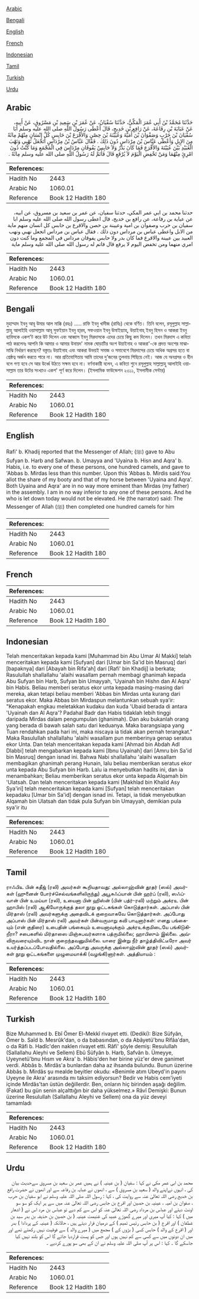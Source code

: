 [Arabic](#arabic)

[Bengali](#bengali)

[English](#english)

[French](#french)

[Indonesian](#indonesian)

[Tamil](#tamil)

[Turkish](#turkish)

[Urdu](#urdu)

## Arabic


<div dir="rtl" lang="ar" style={{fontSize:'larger',backgroundColor:'#f8f9fa',padding:20}}>
حَدَّثَنَا مُحَمَّدُ بْنُ أَبِي عُمَرَ الْمَكِّيُّ، حَدَّثَنَا سُفْيَانُ، عَنْ عُمَرَ بْنِ سَعِيدِ بْنِ مَسْرُوقٍ، عَنْ أَبِيهِ، عَنْ عَبَايَةَ بْنِ رِفَاعَةَ، عَنْ رَافِعِ بْنِ خَدِيجٍ، قَالَ أَعْطَى رَسُولُ اللَّهِ صلى الله عليه وسلم أَبَا سُفْيَانَ بْنَ حَرْبٍ وَصَفْوَانَ بْنَ أُمَيَّةَ وَعُيَيْنَةَ بْنَ حِصْنٍ وَالأَقْرَعَ بْنَ حَابِسٍ كُلَّ إِنْسَانٍ مِنْهُمْ مِائَةً مِنَ الإِبِلِ وَأَعْطَى عَبَّاسَ بْنَ مِرْدَاسٍ دُونَ ذَلِكَ ‏.‏ فَقَالَ عَبَّاسُ بْنُ مِرْدَاسٍ أَتَجْعَلُ نَهْبِي وَنَهْبَ الْعُبَيْدِ بَيْنَ عُيَيْنَةَ وَالأَقْرَعِ فَمَا كَانَ بَدْرٌ وَلاَ حَابِسٌ يَفُوقَانِ مِرْدَاسَ فِي الْمَجْمَعِ وَمَا كُنْتُ دُونَ امْرِئٍ مِنْهُمَا وَمَنْ تَخْفِضِ الْيَوْمَ لاَ يُرْفَعِ قَالَ فَأَتَمَّ لَهُ رَسُولُ اللَّهِ صلى الله عليه وسلم مِائَةً ‏.‏
</div>
<div style={{backgroundColor:'#f8f9fa',padding:20, marginBottom: 10}}><table> <thead> <tr> <th>References:</th> <th></th> </tr> </thead> <tbody><tr><td>Hadith No</td><td>2443</td></tr><tr><td>Arabic No</td><td>1060.01</td></tr><tr><td>Reference</td><td>Book 12 Hadith 180</td></tr></tbody></table></div>


<div dir="rtl" lang="ar" style={{fontSize:'larger',backgroundColor:'#f8f9fa',padding:20}}>
حدثنا محمد بن ابي عمر المكي، حدثنا سفيان، عن عمر بن سعيد بن مسروق، عن ابيه، عن عباية بن رفاعة، عن رافع بن خديج، قال اعطى رسول الله صلى الله عليه وسلم ابا سفيان بن حرب وصفوان بن امية وعيينة بن حصن والاقرع بن حابس كل انسان منهم ماية من الابل واعطى عباس بن مرداس دون ذلك . فقال عباس بن مرداس اتجعل نهبي ونهب العبيد بين عيينة والاقرع فما كان بدر ولا حابس يفوقان مرداس في المجمع وما كنت دون امري منهما ومن تخفض اليوم لا يرفع قال فاتم له رسول الله صلى الله عليه وسلم ماية
</div>
<div style={{backgroundColor:'#f8f9fa',padding:20, marginBottom: 10}}><table> <thead> <tr> <th>References:</th> <th></th> </tr> </thead> <tbody><tr><td>Hadith No</td><td>2443</td></tr><tr><td>Arabic No</td><td>1060.01</td></tr><tr><td>Reference</td><td>Book 12 Hadith 180</td></tr></tbody></table></div>

## Bengali


<div dir="ltr" lang="bn" style={{fontSize:'larger',backgroundColor:'#f8f9fa',padding:20}}>
মুহাম্মাদ ইবনু আবূ উমার আল মাক্কি (রহঃ) ..... রাফি ইবনু খাদীজ (রাযিঃ) থেকে বর্ণিত। তিনি বলেন, রসূলুল্লাহ সাল্লাল্লাহু আলাইহি ওয়াসাল্লাম আবূ সুফইয়ান ইবনু হা্রব, সফওয়ান ইবনু উমাইয়্যাহ্, উয়াইনাহ্ ইবনু হিসন ও আকরা ইবনু হাবিসকে একশ'ট করে উট দিলেন এবং আব্বাস ইবনু মিরদাসকে এদের চেয়ে কিছু কম দিলেন। তখন মিরদাস এ কবিতা পাঠ করলেনঃ আপনি কি আমার ও আমার উবায়দ' নামক ঘোড়াটির অংশ উয়াইনাহ ও আকরা'-কে প্রদত্ত অংশের মাঝামাঝি নির্ধারণ করছেন? বস্তুতঃ উয়াইনাহ এবং আকরা উভয়ই সমাজ ও সমাবেশে মিরদাসের চেয়ে অধিক অগ্রসর হতে বা শ্রেষ্ঠত্ব অর্জন করতে পারে না। আর প্রতিযোগিতায় আমি তাদের দু'জনের তুলনায় পিছিয়ে নেই। আজ যে অনগ্রসর ও হীন বলে গণ্য হবে সে আর উর্ধ্বে উঠতে সক্ষম হবে না। বর্ণনাকারী বলেন, এ কবিতা শুনে রসূলুল্লাহ সাল্লাল্লাহু আলাইহি ওয়াসাল্লাম তার উটের সংখ্যাও একশ' পূর্ণ করে দিলেন। (ইসলামিক ফাউন্ডেশন ২৩১১, ইসলামীক সেন্টার)
</div>
<div style={{backgroundColor:'#f8f9fa',padding:20, marginBottom: 10}}><table> <thead> <tr> <th>References:</th> <th></th> </tr> </thead> <tbody><tr><td>Hadith No</td><td>2443</td></tr><tr><td>Arabic No</td><td>1060.01</td></tr><tr><td>Reference</td><td>Book 12 Hadith 180</td></tr></tbody></table></div>

## English


<div dir="ltr" lang="en" style={{fontSize:'larger',backgroundColor:'#f8f9fa',padding:20}}>
Rafi' b. Khadij reported that the Messenger of Allah; (ﷺ) gave to Abu Sufyan b. Harb and Safwan. b. Umayya and 'Uyaina b. Hisn and Aqra' b. Habis, i.e. to every one of these persons, one hundred camels, and gave to 'Abbas b. Mirdas less than this number. Upon this 'Abbas b. Mirdis said:You allot the share of my booty and that of my horse between 'Uyaina and Aqra'. Both Uyaina and Aqra' are in no way more eminent than Mirdas (my father) in the assembly. I am in no way inferior to any one of these persons. And he who is let down today would not be elevated. He (the narrator) said: The Messenger of Allah (ﷺ) then completed one hundred camels for him
</div>
<div style={{backgroundColor:'#f8f9fa',padding:20, marginBottom: 10}}><table> <thead> <tr> <th>References:</th> <th></th> </tr> </thead> <tbody><tr><td>Hadith No</td><td>2443</td></tr><tr><td>Arabic No</td><td>1060.01</td></tr><tr><td>Reference</td><td>Book 12 Hadith 180</td></tr></tbody></table></div>

## French


<div dir="ltr" lang="fr" style={{fontSize:'larger',backgroundColor:'#f8f9fa',padding:20}}>

</div>
<div style={{backgroundColor:'#f8f9fa',padding:20, marginBottom: 10}}><table> <thead> <tr> <th>References:</th> <th></th> </tr> </thead> <tbody><tr><td>Hadith No</td><td>2443</td></tr><tr><td>Arabic No</td><td>1060.01</td></tr><tr><td>Reference</td><td>Book 12 Hadith 180</td></tr></tbody></table></div>

## Indonesian


<div dir="ltr" lang="id" style={{fontSize:'larger',backgroundColor:'#f8f9fa',padding:20}}>
Telah menceritakan kepada kami [Muhammad bin Abu Umar Al Makki] telah menceritakan kepada kami [Sufyan] dari [Umar bin Sa'id bin Masruq] dari [bapaknya] dari [Abayah bin Rifa'ah] dari [Rafi' bin Khadij] ia berkata; Rasulullah shallallahu 'alaihi wasallam pernah membagi ghanimah kepada Abu Sufyan bin Harb, Sufyan bin Umayyah, 'Uyainah bin Hishn dan Al Aqra' bin Habis. Beliau memberi seratus ekor unta kepada masing-masing dari mereka, akan tetapi beliau memberi 'Abbas bin Mirdas unta kurang dari seratus ekor. Maka Abbas bin Mirdaspun melantunkan sebuah sya'ir: "Kenapakah engkau meletakkan kudaku dan kuda 'Ubaid berada di antara 'Uyainah dan Al Aqra'? Padahal Badr dan Habis tidaklah lebih tinggi daripada Mirdas dalam pengumpulan (ghanimah). Dan aku bukanlah orang yang berada di bawah salah satu dari keduanya. Maka barangsiapa yang Tuan rendahkan pada hari ini, maka niscaya ia tidak akan pernah terangkat." Maka Rasulullah shallallahu 'alaihi wasallam pun memberinya genap seratus ekor Unta. Dan telah menceritakan kepada kami [Ahmad bin Abdah Adl Dlabbi] telah mengabarkan kepada kami [Ibnu Uyainah] dari [Amru bin Sa'id bin Masruq] dengan isnad ini. Bahwa Nabi shallallahu 'alaihi wasallam membagikan ghanimah perang Hunain, lalu beliau memberikan seratus ekor unta kepada Abu Sufyan bin Harb. Lalu ia menyebutkan hadits ini, dan ia menambahkan; Beliau memberikan seratus ekor unta kepada Alqamah bin 'Ulatsah. Dan telah menceritakan kepada kami [Makhlad bin Khalid Asy Sya'iri] telah menceritakan kepada kami [Sufyan] telah menceritakan kepadaku [Umar bin Sa'id] dengan isnad ini. Tetapi, ia tidak menyebutkan Alqamah bin Ulatsah dan tidak pula Sufyan bin Umayyah, demikian pula sya'ir itu
</div>
<div style={{backgroundColor:'#f8f9fa',padding:20, marginBottom: 10}}><table> <thead> <tr> <th>References:</th> <th></th> </tr> </thead> <tbody><tr><td>Hadith No</td><td>2443</td></tr><tr><td>Arabic No</td><td>1060.01</td></tr><tr><td>Reference</td><td>Book 12 Hadith 180</td></tr></tbody></table></div>

## Tamil


<div dir="ltr" lang="ta" style={{fontSize:'larger',backgroundColor:'#f8f9fa',padding:20}}>
ராஃபிஉ பின் கதீஜ் (ரலி) அவர்கள் கூறியதாவது: அல்லாஹ்வின் தூதர் (ஸல்) அவர்கள் (ஹுனைன் போர்ச்செல்வங்களிலிருந்து) அபூசுஃப்யான் பின் ஹர்ப் (ரலி), ஸஃப்வான் பின் உமய்யா (ரலி), உயைனா பின் ஹிஸ்ன் (பின் பத்ர்-ரலி) மற்றும் அக்ரஉ பின் ஹாபிஸ் (ரலி) ஆகியோருக்குத் தலா நூறு ஒட்டகங்கள் கொடுத்தார்கள். அப்பாஸ் பின் மிர்தாஸ் (ரலி) அவர்களுக்கு அதைவிடக் குறைவாகவே கொடுத்தார்கள். அப்போது அப்பாஸ் பின் மிர்தாஸ் ரலி) அவர்கள் பின்வருமாறு கவி பாடினார்கள்: எனது பங்கையும் (என் குதிரை) உபைதின் பங்கையும் உயைனாவுக்கும் அக்ரஉக்குமிடையே பங்கிடுகிறீரா? சபைகளில் மிர்தாஸை மிஞ்சுபவர்களாக பத்ருமில்லை; ஹாபிஸும் இல்லை. அவ்விருவரையும்விட நான் குறைந்தவனுமில்லை. யாரை இன்று நீர் தாழ்த்திவிட்டீரோ அவர் உயர்த்தப்படப்போவதில்லை. அப்போது அவருக்கு அல்லாஹ்வின் தூதர் (ஸல்) அவர்கள் நூறு ஒட்டகங்களை முழுமையாக்கி (வழங்கி)னார்கள். அத்தியாயம் :
</div>
<div style={{backgroundColor:'#f8f9fa',padding:20, marginBottom: 10}}><table> <thead> <tr> <th>References:</th> <th></th> </tr> </thead> <tbody><tr><td>Hadith No</td><td>2443</td></tr><tr><td>Arabic No</td><td>1060.01</td></tr><tr><td>Reference</td><td>Book 12 Hadith 180</td></tr></tbody></table></div>

## Turkish


<div dir="ltr" lang="tr" style={{fontSize:'larger',backgroundColor:'#f8f9fa',padding:20}}>
Bize Muhammed b. Ebî Ömer El-Mekkî rivayet etti. (Dediki): Bize Süfyân, Ömer b. Saîd b. Mesrûk'dan, o da babasından, o da Abâyetü'bnu Rifâa'dan, o da Râfi b. Hadîc'den naklen rivayet etti. Râfi' şöyle demiş: Resulullah (Sallallahu Aleyhi ve Sellem) Ebû Süfyân b. Harb, Safvân b. Ümeyye, Uyeynetü'bnu Hısm ve Akra' b. Hâbis'den her birine yüz'er deve ganimet verdi. Abbâs b. Mirdâs'a bunlardan daha az ihsanda bulundu. Bunun üzerine Abbâs b. Mirdâs şu mealde beyitler okudu: «Benimle atım Ubeyd'in payını Uyeyne ile Akra' arasında mı taksim ediyorsun? Bedir ve Habis cem'iyeti içinde Mirdâs'tan üstün değillerdir. Ben, onların hiç birinden aşağı değilim. (Fakat) bu gün senin alçalttığın bir daha yükselmez.» Râvî Demişki: Bunun üzerine Resulullah (Sallallahu Aleyhi ve Sellem) ona da yüz deveyi tamamladı
</div>
<div style={{backgroundColor:'#f8f9fa',padding:20, marginBottom: 10}}><table> <thead> <tr> <th>References:</th> <th></th> </tr> </thead> <tbody><tr><td>Hadith No</td><td>2443</td></tr><tr><td>Arabic No</td><td>1060.01</td></tr><tr><td>Reference</td><td>Book 12 Hadith 180</td></tr></tbody></table></div>

## Urdu


<div dir="rtl" lang="ur" style={{fontSize:'larger',backgroundColor:'#f8f9fa',padding:20}}>
محمد بن ابی عمر مکی نے کہا : سفیان ( بن عینیہ ) نے ہمیں عمر بن سعید بن مسروق سےحدیث بیان کی ، انہوں نےاپنے والد ( سعید بن مسروق ) سے ، انھوں نے عبایہ بن رفاعہ سے اور انھوں نے حضرت رافع بن خدیج رضی اللہ تعالیٰ عنہ سے روایت کی ، کہا : رسول اللہ صلی اللہ علیہ وسلم نے ابو سفیان بن حرب ، صفوان بن امیہ ، عینیہ بن حصین اور اقرع بن جابس رضی اللہ تعالیٰ عنہ میں سے ہر ایک کو سو سو اونٹ دیئے اور عباس بن مرداد رضی اللہ تعالیٰ عنہ کو اس سے کم دیے تو عباس بن مرد اس نے ( اشعار میں ) کہا : کیا آپ میری اور میرے گھوڑے عبید کی غنیمت عینیہ ( بن حصین بن حذیفہ بن بدر سید بن غطفان ) اور اقرع ( بن حابس رئیس تمیم ) کے درمیان قرار دیتے ہیں ، حالانکہ ( عینیہ کے پردادا ) بدر اور ( اقرع کے والد ) حابس کسی ( بڑوں کے ) مجمع میں ( میرے والد ) سے فوقیت نہیں رکھتے تھے اور میں ان دونوں میں سے کسی سے کم نہیں ہوں اور جس کو پست قراردیا جائے گا اس کو بلند نہیں کیا جاسکے گا ۔ کہا : اس پر آپ صلی اللہ علیہ وسلم نے ان کے بھی سو پورے کردیے ۔
</div>
<div style={{backgroundColor:'#f8f9fa',padding:20, marginBottom: 10}}><table> <thead> <tr> <th>References:</th> <th></th> </tr> </thead> <tbody><tr><td>Hadith No</td><td>2443</td></tr><tr><td>Arabic No</td><td>1060.01</td></tr><tr><td>Reference</td><td>Book 12 Hadith 180</td></tr></tbody></table></div>
